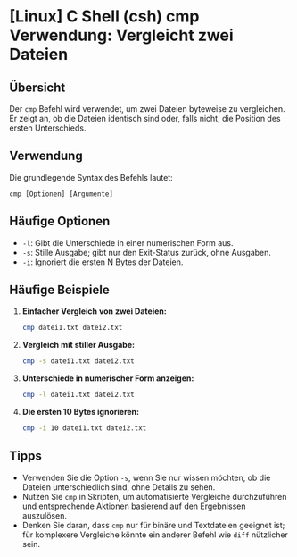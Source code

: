 # [Linux] C Shell (csh) cmp Verwendung: Vergleicht zwei Dateien

## Übersicht
Der `cmp` Befehl wird verwendet, um zwei Dateien byteweise zu vergleichen. Er zeigt an, ob die Dateien identisch sind oder, falls nicht, die Position des ersten Unterschieds.

## Verwendung
Die grundlegende Syntax des Befehls lautet:

```
cmp [Optionen] [Argumente]
```

## Häufige Optionen
- `-l`: Gibt die Unterschiede in einer numerischen Form aus.
- `-s`: Stille Ausgabe; gibt nur den Exit-Status zurück, ohne Ausgaben.
- `-i`: Ignoriert die ersten N Bytes der Dateien.

## Häufige Beispiele

1. **Einfacher Vergleich von zwei Dateien:**
   ```bash
   cmp datei1.txt datei2.txt
   ```

2. **Vergleich mit stiller Ausgabe:**
   ```bash
   cmp -s datei1.txt datei2.txt
   ```

3. **Unterschiede in numerischer Form anzeigen:**
   ```bash
   cmp -l datei1.txt datei2.txt
   ```

4. **Die ersten 10 Bytes ignorieren:**
   ```bash
   cmp -i 10 datei1.txt datei2.txt
   ```

## Tipps
- Verwenden Sie die Option `-s`, wenn Sie nur wissen möchten, ob die Dateien unterschiedlich sind, ohne Details zu sehen.
- Nutzen Sie `cmp` in Skripten, um automatisierte Vergleiche durchzuführen und entsprechende Aktionen basierend auf den Ergebnissen auszulösen.
- Denken Sie daran, dass `cmp` nur für binäre und Textdateien geeignet ist; für komplexere Vergleiche könnte ein anderer Befehl wie `diff` nützlicher sein.